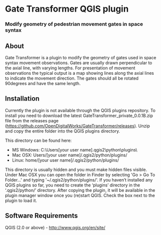 # Gate Transformer QGIS plugin
### Modify geometry of pedestrian movement gates in space syntax

## About
Gate Transformer is a plugin to modify the geometry of gates used in space syntax movement observations.
Gates are usually drawn perpendicular to the axial line, with varying lengths. For presentation of movement observations the typical output is a map showing lines along the axial lines to indicate the movement direction. The gates should all be rotated 90degrees and have the same length.

## Installation
Currently the plugin is not available through the QGIS plugins repository. To install you need to download the latest GateTransformer_private_0.0.1B.zip file from the releases page (https://github.com/OpenDigitalWorks/GateTransformer/releases). 
Unzip and copy the entire folder into the QGIS plugins directory.

This directory can be found here:
* MS Windows: C:\Users\[your user name]\.qgis2\python\plugins\
* Mac OSX: Users/[your user name]/.qgis2/python/plugins/
* Linux: home/[your user name]/.qgis2/python/plugins/

This directory is usually hidden and you must make hidden files visible.
Under Mac OSX you can open the folder in Finder by selecting 'Go > Go To Folder...' and
typing '~/.qgis2/python/plugins/'. If you haven’t installed any QGIS plugins so far, you need to create the ‘plugins’ directory in
the ‘.qgis2/python/’ directory. After copying the plugin, it will be available in the plugin manager window once you (re)start
QGIS. Check the box next to the plugin to load it.

## Software Requirements
QGIS (2.0 or above) - http://www.qgis.org/en/site/
